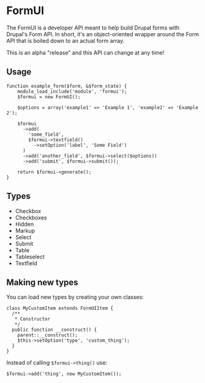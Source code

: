 # FormUI

The FormUI is a developer API meant to help build Drupal forms with Drupal's Form API. In short, it's an object-oriented wrapper around the Form API that is boiled down to an actual form array.

This is an alpha "release" and this API can change at any time!

## Usage

    function example_form($form, &$form_state) {
        module_load_include('module', 'formui');
        $formui = new FormUI();

        $options = array('example1' => 'Example 1', 'example2' => 'Example 2');

        $formui
          ->add(
            'some_field',
            $formui->textfield()
              ->setOption('label', 'Some Field')
          )
          ->add('another_field', $formui->select($options))
          ->add('submit', $formui->submit());

        return $formui->generate();
    }

## Types

* Checkbox
* Checkboxes
* Hidden
* Markup
* Select
* Submit
* Table
* Tableselect
* Textfield

## Making new types

You can load new types by creating your own classes:

    class MyCustomItem extends FormUIItem {
      /**
       * Constructor
       */
      public function __construct() {
        parent::__construct();
        $this->setOption('type', 'custom_thing');
      }
    }

Instead of calling `$formui->thing()` use:

    $formui->add('thing', new MyCustomItem());
